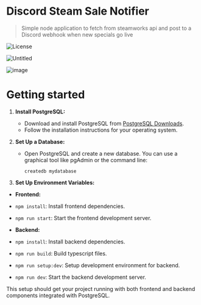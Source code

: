 # Discord Steam Sale Notifier
> Simple node application to fetch from steamworks api and post to a Discord webhook when new specials go live

![License](https://img.shields.io/badge/license-MIT-green)

![Untitled](https://user-images.githubusercontent.com/51772450/209007740-594c6448-e763-4e58-b60d-cfa26d6917d8.png)

![image](https://github.com/DominicABrooks/DiscordSaleNotifier/assets/51772450/6f1a7bdc-9bb6-4ca0-8fd9-899980431441)



# Getting started
1. **Install PostgreSQL:**
   - Download and install PostgreSQL from [PostgreSQL Downloads](https://www.postgresql.org/download/).
   - Follow the installation instructions for your operating system.

2. **Set Up a Database:**
   - Open PostgreSQL and create a new database. You can use a graphical tool like pgAdmin or the command line:
     ```
     createdb mydatabase
     ```
3. **Set Up Environment Variables:**

- **Frontend:**
- `npm install`: Install frontend dependencies.
- `npm run start`: Start the frontend development server.

- **Backend:**
- `npm install`: Install backend dependencies.
- `npm run build`: Build typescript files.
- `npm run setup:dev`: Setup development environment for backend.
- `npm run dev`: Start the backend development server.

This setup should get your project running with both frontend and backend components integrated with PostgreSQL.
